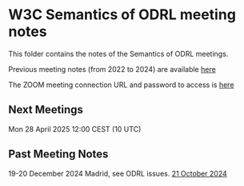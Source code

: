 # W3C Semantics of ODRL meeting notes

This folder contains the notes of the Semantics of ODRL meetings.

Previous meeting notes (from 2022 to 2024) are available [here](https://www.w3.org/community/odrl/wiki/Formal_Semantics_for_ODRL)

The ZOOM meeting connection URL and password to access is [here](https://lists.w3.org/Archives/Member/internal-odrl/2020May/0000.html) 

## Next Meetings 
Mon 28 April 2025 12:00 CEST (10 UTC)

## Past Meeting Notes
19-20 December 2024 Madrid, see ODRL issues.
[21 October 2024](meeting-2024-10-07.md)
